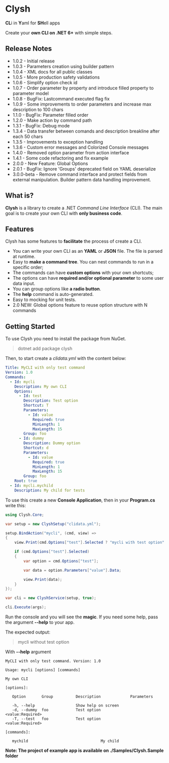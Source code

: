 # Clysh

**CL**i in **Y**aml for **SH**ell apps

Create your **own CLI on .NET 6+** with simple steps.

## Release Notes

- 1.0.2 - Initial release
- 1.0.3 - Parameters creation using builder pattern
- 1.0.4 - XML docs for all public classes
- 1.0.5 - More production safety validations
- 1.0.6 - Simplify option check id
- 1.0.7 - Order parameter by property and introduce filled property to parameter model
- 1.0.8 - BugFix: Lastcommand executed flag fix
- 1.0.9 - Some improvements to order parameters and increase max description to 100 chars
- 1.1.0 - BugFix: Parameter filled order
- 1.2.0 - Make action by command path
- 1.3.1 - BugFix: Debug mode
- 1.3.4 - Data transfer between comands and description breakline after each 50 chars
- 1.3.5 - Improvements to exception handling
- 1.3.6 - Custom error messages and Colorized Console messages
- 1.4.0 - Removed option parameter from action interface
- 1.4.1 - Some code refactoring and fix example
- 2.0.0 - New Feature: Global Options
- 2.0.1 - BugFix: Ignore 'Groups' deprecated field on YAML deserialize
- 3.0.0-beta - Remove command interface and protect fields from external manipulation. Builder pattern data handling improvement.

## What is?

**Clysh** is a library to create a .NET _Command Line Interface_ (CLI). The main goal is to create your own CLI with **only business code**.

## Features

Clysh has some features to **facilitate** the process of create a CLI.

- You can write your own CLI as an **YAML** or **JSON** file. The file is parsed at runtime.
- Easy to **make a command tree**. You can nest commands to run in a specific order;
- The commands can have **custom options** with your own shortcuts;
- The options can have **required and/or optional parameter** to some user data input.
- You can group options like **a radio button**.
- The **help** command is auto-generated.
- Easy to mocking for unit tests.
- 2.0 NEW: Global options feature to reuse option structure with N commands

## Getting Started

To use Clysh you need to install the package from NuGet.

> dotnet add package clysh

Then, to start create a _clidata.yml_ with the content below:

``` yaml
Title: MyCLI with only test command
Version: 1.0
Commands:
  - Id: mycli
    Description: My own CLI
    Options:
      - Id: test
        Description: Test option
        Shortcut: T
        Parameters:
          - Id: value
            Required: true
            MinLength: 1
            MaxLength: 15
        Group: foo
      - Id: dummy
        Description: Dummy option      
        Shortcut: d
        Parameters:
          - Id: value
            Required: true
            MinLength: 1
            MaxLength: 15
        Group: foo
    Root: true
  - Id: mycli.mychild
    Description: My child for tests
```

To use this create a new **Console Application**, then in your **Program.cs** write this:

``` csharp
using Clysh.Core;

var setup = new ClyshSetup("clidata.yml");

setup.BindAction("mycli", (cmd, view) =>
{
    view.Print(cmd.Options["test"].Selected ? "mycli with test option" : "mycli without test option");

    if (cmd.Options["test"].Selected)
    {
        var option = cmd.Options["test"];

        var data = option.Parameters["value"].Data;

        view.Print(data);
    }
});

var cli = new ClyshService(setup, true);

cli.Execute(args);
```

Run the console and you will see the **magic**. If you need some help, pass the argument **--help** to your app.

The expected output:

> mycli without test option

With **--help** argument

```
MyCLI with only test command. Version: 1.0

Usage: mycli [options] [commands]

My own CLI

[options]:

   Option       Group          Description             Parameters

   -h, --help                  Show help on screen
   -d, --dummy  foo            Test option             <value:Required>
   -T, --test   foo            Test option             <value:Required>

[commands]:

   mychild                                My child  
```

**Note: The project of example app is available on ./Samples/Clysh.Sample folder**